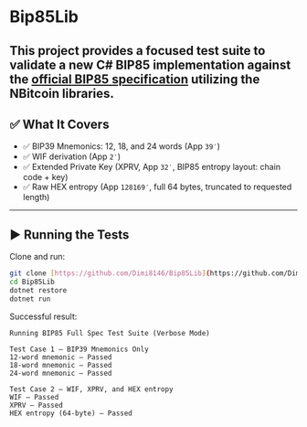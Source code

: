 # Bip85Lib

This project provides a focused test suite to validate a new C# BIP85 implementation against the [official BIP85 specification](https://github.com/bitcoin/bips/blob/master/bip-0085.mediawiki#test-vectors) utilizing the NBitcoin libraries.
---

## ✅ What It Covers

- ✅ BIP39 Mnemonics: 12, 18, and 24 words (App `39′`)
- ✅ WIF derivation (App `2′`)
- ✅ Extended Private Key (XPRV, App `32′`, BIP85 entropy layout: chain code + key)
- ✅ Raw HEX entropy (App `128169′`, full 64 bytes, truncated to requested length)

---

## ▶️ Running the Tests

Clone and run:

```bash
git clone [https://github.com/Dimi8146/Bip85Lib](https://github.com/Dimi8146/Bip85Lib)
cd Bip85Lib
dotnet restore
dotnet run
```
Successful result:
```
Running BIP85 Full Spec Test Suite (Verbose Mode)

Test Case 1 – BIP39 Mnemonics Only
12-word mnemonic – Passed
18-word mnemonic – Passed
24-word mnemonic – Passed

Test Case 2 – WIF, XPRV, and HEX entropy
WIF – Passed
XPRV – Passed
HEX entropy (64-byte) – Passed
```
